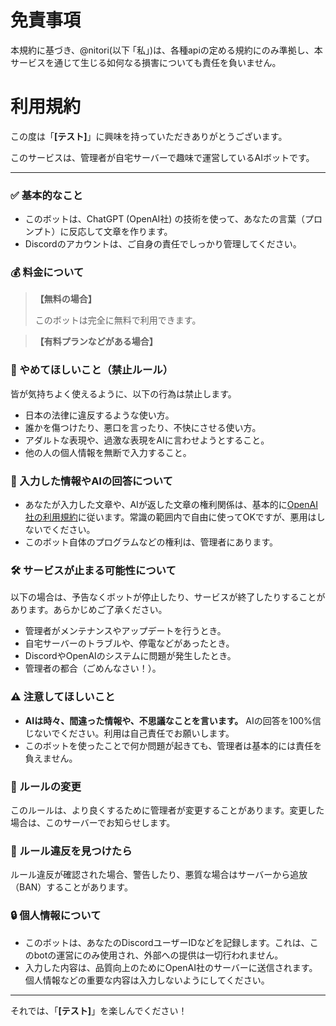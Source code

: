 # 免責事項
本規約に基づき、@nitori(以下 ｢私｣)は、各種apiの定める規約にのみ準拠し、本サービスを通じて生じる如何なる損害についても責任を負いません。

# 利用規約

この度は「**[テスト]**」に興味を持っていただきありがとうございます。

このサービスは、管理者が自宅サーバーで趣味で運営しているAIボットです。

---

### ✅ 基本的なこと

-   このボットは、ChatGPT (OpenAI社) の技術を使って、あなたの言葉（プロンプト）に反応して文章を作ります。
-   Discordのアカウントは、ご自身の責任でしっかり管理してください。

### 💰 料金について

> **【無料の場合】**
>
> このボットは完全に無料で利用できます。

> **【有料プランなどがある場合】**
>


### 🚫 やめてほしいこと（禁止ルール）

皆が気持ちよく使えるように、以下の行為は禁止します。

-   日本の法律に違反するような使い方。
-   誰かを傷つけたり、悪口を言ったり、不快にさせる使い方。
-   アダルトな表現や、過激な表現をAIに言わせようとすること。
-   他の人の個人情報を無断で入力すること。

### 📝 入力した情報やAIの回答について

-   あなたが入力した文章や、AIが返した文章の権利関係は、基本的に[OpenAI社の利用規約](https://openai.com/policies/terms-of-use)に従います。常識の範囲内で自由に使ってOKですが、悪用はしないでください。
-   このボット自体のプログラムなどの権利は、管理者にあります。

### 🛠️ サービスが止まる可能性について

以下の場合は、予告なくボットが停止したり、サービスが終了したりすることがあります。あらかじめご了承ください。

-   管理者がメンテナンスやアップデートを行うとき。
-   自宅サーバーのトラブルや、停電などがあったとき。
-   DiscordやOpenAIのシステムに問題が発生したとき。
-   管理者の都合（ごめんなさい！）。

### ⚠️ 注意してほしいこと

-   **AIは時々、間違った情報や、不思議なことを言います。** AIの回答を100%信じないでください。利用は自己責任でお願いします。
-   このボットを使ったことで何か問題が起きても、管理者は基本的には責任を負えません。

### 🔄 ルールの変更

このルールは、より良くするために管理者が変更することがあります。変更した場合は、このサーバーでお知らせします。

### 👮 ルール違反を見つけたら

ルール違反が確認された場合、警告したり、悪質な場合はサーバーから追放（BAN）することがあります。

### 🔒 個人情報について

-   このボットは、あなたのDiscordユーザーIDなどを記録します。これは、このbotの運営にのみ使用され、外部への提供は一切行われません。
-   入力した内容は、品質向上のためにOpenAI社のサーバーに送信されます。個人情報などの重要な内容は入力しないようにしてください。

---


それでは、「**[テスト]**」を楽しんでください！
